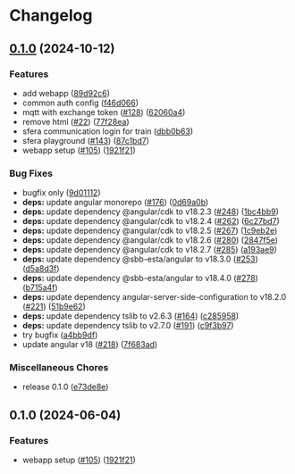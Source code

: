 # Changelog

## [0.1.0](https://github.com/laursisask/repo-15/compare/webapp-v0.1.0...webapp-v0.1.0) (2024-10-12)


### Features

* add webapp ([89d92c6](https://github.com/laursisask/repo-15/commit/89d92c6cd8b6a4e010c10522dc94b6a42b630b34))
* common auth config ([f46d066](https://github.com/laursisask/repo-15/commit/f46d0668fe21cc5273bdf3c7ad31dd65722dcee1))
* mqtt with exchange token ([#128](https://github.com/laursisask/repo-15/issues/128)) ([62060a4](https://github.com/laursisask/repo-15/commit/62060a4cc10d84151306596cd8aceda742589cf4))
* remove html ([#22](https://github.com/laursisask/repo-15/issues/22)) ([77f28ea](https://github.com/laursisask/repo-15/commit/77f28eadf6dd7b8bb31ad1d4d20b400d2a65375a))
* sfera communication login for train ([dbb0b63](https://github.com/laursisask/repo-15/commit/dbb0b638215e094e8c80bea90884fed4f5f23054))
* sfera playground ([#143](https://github.com/laursisask/repo-15/issues/143)) ([87c1bd7](https://github.com/laursisask/repo-15/commit/87c1bd732cbee08c74eaa6c27f4c380d28170e6a))
* webapp setup ([#105](https://github.com/laursisask/repo-15/issues/105)) ([1921f21](https://github.com/laursisask/repo-15/commit/1921f217919426dfa472ef91ad7671d7475c9d97))


### Bug Fixes

* bugfix only ([9d01112](https://github.com/laursisask/repo-15/commit/9d011125a562e2461aac86d84e839e75f5fb22cb))
* **deps:** update angular monorepo ([#176](https://github.com/laursisask/repo-15/issues/176)) ([0d69a0b](https://github.com/laursisask/repo-15/commit/0d69a0b27888768dbe3cf6d1c6607723f56a9aa4))
* **deps:** update dependency @angular/cdk to v18.2.3 ([#248](https://github.com/laursisask/repo-15/issues/248)) ([1bc4bb9](https://github.com/laursisask/repo-15/commit/1bc4bb989c0260da4c9b8b03b71816f44addde9c))
* **deps:** update dependency @angular/cdk to v18.2.4 ([#262](https://github.com/laursisask/repo-15/issues/262)) ([6c27bd7](https://github.com/laursisask/repo-15/commit/6c27bd78c7da8d664fcc9c3ee6a2607daf9afbf4))
* **deps:** update dependency @angular/cdk to v18.2.5 ([#267](https://github.com/laursisask/repo-15/issues/267)) ([1c9eb2e](https://github.com/laursisask/repo-15/commit/1c9eb2e8050cc355d6b6524b9124daae2f20f325))
* **deps:** update dependency @angular/cdk to v18.2.6 ([#280](https://github.com/laursisask/repo-15/issues/280)) ([2847f5e](https://github.com/laursisask/repo-15/commit/2847f5e6df3765c5ebae1aa0647554272c46a249))
* **deps:** update dependency @angular/cdk to v18.2.7 ([#285](https://github.com/laursisask/repo-15/issues/285)) ([a193ae9](https://github.com/laursisask/repo-15/commit/a193ae93f764c2c54b45d987d94821cdd83866b8))
* **deps:** update dependency @sbb-esta/angular to v18.3.0 ([#253](https://github.com/laursisask/repo-15/issues/253)) ([d5a8d3f](https://github.com/laursisask/repo-15/commit/d5a8d3fb2aa8f1d992894757b80289aae83296f3))
* **deps:** update dependency @sbb-esta/angular to v18.4.0 ([#278](https://github.com/laursisask/repo-15/issues/278)) ([b715a4f](https://github.com/laursisask/repo-15/commit/b715a4f809985f8126d46c22bfc29a1694f1b61b))
* **deps:** update dependency angular-server-side-configuration to v18.2.0 ([#221](https://github.com/laursisask/repo-15/issues/221)) ([51b9e62](https://github.com/laursisask/repo-15/commit/51b9e621f873cdbcbca91ad0d2959a134c406bfb))
* **deps:** update dependency tslib to v2.6.3 ([#164](https://github.com/laursisask/repo-15/issues/164)) ([c285958](https://github.com/laursisask/repo-15/commit/c2859586c2939dbf48d3444a3c461b495b865d90))
* **deps:** update dependency tslib to v2.7.0 ([#191](https://github.com/laursisask/repo-15/issues/191)) ([c9f3b97](https://github.com/laursisask/repo-15/commit/c9f3b97a88212b9d273ae7871cdf8e0c8df248bd))
* try bugfix ([a4bb9df](https://github.com/laursisask/repo-15/commit/a4bb9df616f3d2333e5d8f7c6858b6310f1b28a3))
* update angular v18 ([#218](https://github.com/laursisask/repo-15/issues/218)) ([7f683ad](https://github.com/laursisask/repo-15/commit/7f683ada2c89cb69a3dfda1f7668dd1c382b6e27))


### Miscellaneous Chores

* release 0.1.0 ([e73de8e](https://github.com/laursisask/repo-15/commit/e73de8ed6c8f44c533afcc709c822d14f554c065))

## 0.1.0 (2024-06-04)


### Features

* webapp setup ([#105](https://github.com/SchweizerischeBundesbahnen/DAS/issues/105)) ([1921f21](https://github.com/SchweizerischeBundesbahnen/DAS/commit/1921f217919426dfa472ef91ad7671d7475c9d97))
